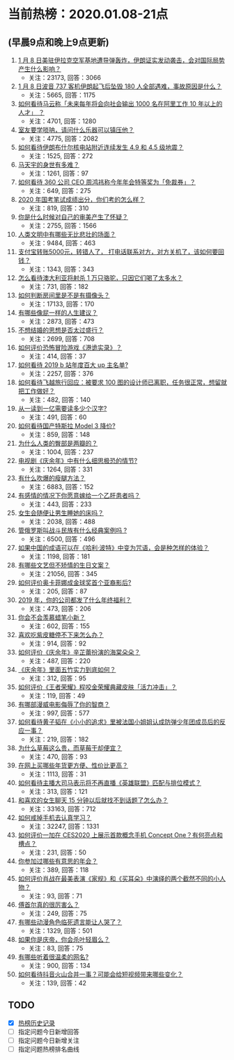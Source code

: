 # 当前热榜：2020.01.08-21点
## (早晨9点和晚上9点更新)
1. [1 月 8 日美驻伊拉克空军基地遭导弹轰炸，伊朗证实发动袭击，会对国际局势产生什么影响？](https://www.zhihu.com/question/365245179)
    * 关注：23173, 回答：3066
2. [1 月 8 日波音 737 客机伊朗起飞后坠毁 180 人全部遇难，事故原因是什么？](https://www.zhihu.com/question/365270512)
    * 关注：5665, 回答：1175
3. [如何看待马云称「未来每年将会向社会输出 1000 名在阿里工作 10 年以上的人才」 ？](https://www.zhihu.com/question/364834338)
    * 关注：4701, 回答：1280
4. [室友要学唢呐，请问什么乐器可以镇压他？](https://www.zhihu.com/question/361987068)
    * 关注：4775, 回答：2082
5. [如何看待伊朗布什尔核电站附近连续发生 4.9 和 4.5 级地震？](https://www.zhihu.com/question/365285539)
    * 关注：1525, 回答：272
6. [马天宇的身世有多难？](https://www.zhihu.com/question/362341458)
    * 关注：1261, 回答：97
7. [如何看待 360 公司 CEO 周鸿祎称今年年会特等奖为「免裁券」？](https://www.zhihu.com/question/365314525)
    * 关注：649, 回答：275
8. [2020 年国考笔试成绩出分，你们考的怎么样？](https://www.zhihu.com/question/365212675)
    * 关注：819, 回答：310
9. [你是什么时候对自己的审美产生了怀疑？](https://www.zhihu.com/question/349023522)
    * 关注：2755, 回答：1566
10. [人类文明中有哪些无比悲壮的场面？](https://www.zhihu.com/question/361471558)
    * 关注：9484, 回答：463
11. [支付宝转账5000元，转错人了， 打电话联系对方，对方关机了，该如何要回钱？](https://www.zhihu.com/question/351571558)
    * 关注：1343, 回答：343
12. [怎么看待澳大利亚将射杀 1 万只骆驼，只因它们喝了太多水？](https://www.zhihu.com/question/365150271)
    * 关注：731, 回答：182
13. [如何判断房间里是不是有摄像头？](https://www.zhihu.com/question/351224570)
    * 关注：17133, 回答：170
14. [有哪些像屁一样的人生建议？](https://www.zhihu.com/question/353786685)
    * 关注：2873, 回答：473
15. [不想结婚的思想是否太过盛行？](https://www.zhihu.com/question/361550749)
    * 关注：2699, 回答：708
16. [如何评价恐怖冒险游戏《港诡实录》？](https://www.zhihu.com/question/353389627)
    * 关注：414, 回答：37
17. [如何看待 2019 b 站年度百大 up 主名单?](https://www.zhihu.com/question/365100571)
    * 关注：2257, 回答：376
18. [如何看待飞越旅行回应：被要求 100 图的设计师已离职，任务很正常，想留就把工作做好？](https://www.zhihu.com/question/365252081)
    * 关注：482, 回答：140
19. [从一读到一亿需要读多少个汉字?](https://www.zhihu.com/question/362663474)
    * 关注：491, 回答：60
20. [如何看待国产特斯拉 Model 3 降价?](https://www.zhihu.com/question/364436238)
    * 关注：859, 回答：148
21. [为什么人类的臀部是两瓣的？](https://www.zhihu.com/question/355907980)
    * 关注：1004, 回答：237
22. [电视剧《庆余年》中有什么细思极恐的情节?](https://www.zhihu.com/question/360528621)
    * 关注：1264, 回答：331
23. [有什么吹爆的瘦腿方法？](https://www.zhihu.com/question/350781968)
    * 关注：6883, 回答：152
24. [有感情的情况下你愿意嫁给一个乙肝患者吗？](https://www.zhihu.com/question/353172683)
    * 关注：443, 回答：233
25. [女生会随便让男生睡她的床吗？](https://www.zhihu.com/question/362040114)
    * 关注：2038, 回答：488
26. [管俄罗斯叫战斗民族有什么经典案例吗 ?](https://www.zhihu.com/question/24339869)
    * 关注：6500, 回答：496
27. [如果中国的成语可以在《哈利·波特》中变为咒语，会是种怎样的体验？](https://www.zhihu.com/question/361055706)
    * 关注：1198, 回答：181
28. [有哪些文艺但不矫情的生日文案？](https://www.zhihu.com/question/271212996)
    * 关注：21056, 回答：345
29. [如何评价奥卡菲娜成金球奖首个亚裔影后?](https://www.zhihu.com/question/364962648)
    * 关注：205, 回答：87
30. [2019 年，你的公司都发了什么年终福利？](https://www.zhihu.com/question/362001857)
    * 关注：473, 回答：206
31. [你会不会羡慕蜡笔小新？](https://www.zhihu.com/question/359767567)
    * 关注：602, 回答：155
32. [喜欢吃紫皮糖停不下来怎么办？](https://www.zhihu.com/question/68350792)
    * 关注：914, 回答：92
33. [如何评价《庆余年》辛芷蕾扮演的海棠朵朵？](https://www.zhihu.com/question/361817068)
    * 关注：487, 回答：220
34. [《庆余年》里面五竹实力到底如何？](https://www.zhihu.com/question/360623553)
    * 关注：312, 回答：95
35. [如何评价《王者荣耀》程咬金荣耀典藏皮肤「活力冲击」？](https://www.zhihu.com/question/362698490)
    * 关注：119, 回答：49
36. [有哪部漫威电影侮辱了你的智商？](https://www.zhihu.com/question/356002972)
    * 关注：997, 回答：577
37. [如何看待黄子韬在《小小的追求》里被法国小姐姐认成防弹少年团成员后的反应一事？](https://www.zhihu.com/question/365137711)
    * 关注：219, 回答：182
38. [为什么草莓这么贵，而草莓干却便宜？](https://www.zhihu.com/question/361195746)
    * 关注：470, 回答：93
39. [在网上买哪些年货更方便、性价比更高？](https://www.zhihu.com/question/364277443)
    * 关注：1113, 回答：31
40. [如何看待主播大司马表示将不再直播《英雄联盟》匹配与排位模式？](https://www.zhihu.com/question/364664666)
    * 关注：313, 回答：121
41. [和喜欢的女生聊天 15 分钟以后就找不到话题了怎么办？](https://www.zhihu.com/question/20288517)
    * 关注：33163, 回答：712
42. [如何戒掉手机去认真学习？](https://www.zhihu.com/question/341554416)
    * 关注：32247, 回答：1331
43. [如何评价一加在 CES2020 上展示首款概念手机 Concept One？有何亮点和槽点？](https://www.zhihu.com/question/364382018)
    * 关注：231, 回答：50
44. [你参加过哪些有意思的年会？](https://www.zhihu.com/question/365138062)
    * 关注：389, 回答：118
45. [如何评价肖战在最美表演《家规》和《买耳朵》中演绎的两个截然不同的小人物？](https://www.zhihu.com/question/365271274)
    * 关注：93, 回答：71
46. [傅首尔真的很厉害么？](https://www.zhihu.com/question/303543920)
    * 关注：249, 回答：75
47. [有哪些动漫角色临死遗言能让人哭了？](https://www.zhihu.com/question/363343438)
    * 关注：1329, 回答：501
48. [如果你是庆帝，你会杀叶轻眉么？](https://www.zhihu.com/question/358848895)
    * 关注：83, 回答：75
49. [有哪些听着很温柔的网名?](https://www.zhihu.com/question/339591225)
    * 关注：900, 回答：134
50. [如何看待抖音火山合并一事？可能会给短视频带来哪些变化？](https://www.zhihu.com/question/365316398)
    * 关注：139, 回答：42
## TODO
* [x] [热榜历史记录](hot_history/AllHot.md)
* [ ] 指定问题今日新增回答
* [ ] 指定问题今日新增关注
* [ ] 指定问题热榜排名曲线
